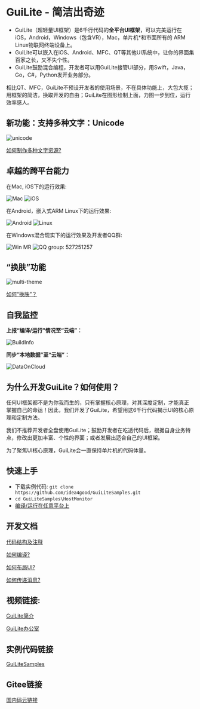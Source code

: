 # GuiLite - 简洁出奇迹
- GuiLite（超轻量UI框架）是6千行代码的**全平台UI框架**，可以完美运行在iOS，Android，Windows（包含VR），Mac，单片机*和市面所有的 ARM Linux物联网终端设备上。
- GuiLite可以嵌入在iOS、Android、MFC、QT等其他UI系统中，让你的界面集百家之长，又不失个性。
- GuiLite鼓励混合编程，开发者可以用GuiLite接管UI部分，用Swift，Java，Go，C#，Python发开业务部分。

相比QT、MFC，GuiLite不预设开发者的使用场景，不在具体功能上，大包大揽；用框架的简洁，换取开发的自由；GuiLite在图形绘制上面，力图一步到位，运行效率感人。

## 新功能：支持多种文字：Unicode
![unicode](unicode.jpg)

[如何制作多种文字资源?](https://github.com/idea4good/GuiLiteToolkit)

## 卓越的跨平台能力
在Mac, iOS下的运行效果:

![Mac](Mac.gif) ![iOS](Ios.landscape.gif)

在Android，嵌入式ARM Linux下的运行效果:

![Android](Android.gif) ![Linux](Linux.gif)

在Windows混合现实下的运行效果及开发者QQ群:

![Win MR](WinMR.gif) ![QQ group: 527251257](qq.group.jpg)

## “换肤”功能
![multi-theme](multi-theme.png)

[如何“换肤”？](https://github.com/idea4good/GuiLiteSamples/blob/master/HostMonitor/SampleCode/source/resource/resource.cpp)

## 自我监控
**上报“编译/运行”情况至“云端”：**

![BuildInfo](BuildInfo.png)

**同步“本地数据”至“云端”：**

![DataOnCloud](data_on_cloud.png)

## 为什么开发GuiLite？如何使用？
任何UI框架都不是为你我而生的，只有掌握核心原理，对其深度定制，才能真正掌握自己的命运！因此，我们开发了GuiLite，希望用这6千行代码揭示UI的核心原理和定制方法。

我们不推荐开发者全盘使用GuiLite；鼓励开发者在吃透代码后，根据自身业务特点，修改出更加丰富、个性的界面；或者发展出适合自己的UI框架。

为了聚焦UI核心原理，GuiLite会一直保持单片机的代码体量。

## 快速上手
- 下载实例代码: `git clone https://github.com/idea4good/GuiLiteSamples.git`
- `cd GuiLiteSamples\HostMonitor`
- [编译/运行在任意平台上](https://github.com/idea4good/GuiLiteSamples/blob/master/HostMonitor/README.md)

## 开发文档
[代码结构及注释](CodeWalkthough-cn.md)

[如何编译?](HowToBuild.md)

[如何布局UI?](HowLayoutWork.md)

[如何传递消息?](HowMessageWork.md)

## 视频链接:
[GuiLite简介](https://v.youku.com/v_show/id_XMzA5NTMzMTYyOA)

[GuiLite办公室](https://v.youku.com/v_show/id_XMzYxNTE3MTI0MA)

## 实例代码链接
[GuiLiteSamples](https://github.com/idea4good/GuiLiteSamples)

## Gitee链接
[国内码云链接](https://gitee.com/idea4good/GuiLite)
